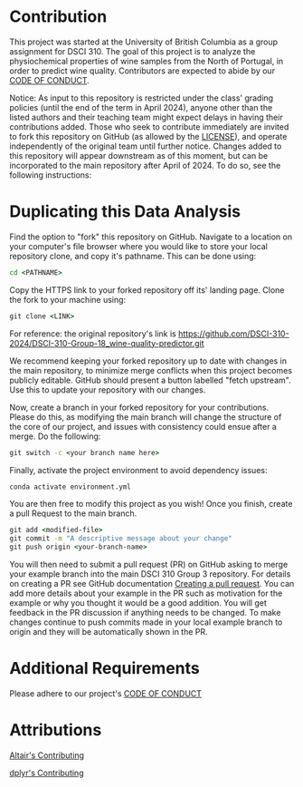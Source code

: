 # Contribution

This project was started at the University of British Columbia as a group assignment for DSCI 310. The goal of this project is to analyze the physiochemical properties of wine samples from the North of Portugal, in order to predict wine quality. Contributors are expected to abide by our [CODE OF CONDUCT](https://github.com/DSCI-310-2024/DSCI-310-Group-18_wine-quality-predictor/blob/092310ce3f540557115500bdbec58c3157f7587d/CODE_OF_CONDUCT.MD). 

Notice: As input to this repository is restricted under the class' grading policies (until the end of the term in April 2024), anyone other than the listed authors and their teaching team might expect delays in having their contributions added. Those who seek to contribute immediately are invited to fork this repository on GitHub (as allowed by the [LICENSE](https://github.com/DSCI-310-2024/DSCI-310-Group-18_wine-quality-predictor/blob/304f29cfdbd36ace6a540083733da9f349faf6e9/LICENSE)), and operate independently of the original team until further notice. Changes added to this repository will appear downstream as of this moment, but can be incorporated to the main repository after April of 2024. To do so, see the following instructions:

# Duplicating this Data Analysis

Find the option to "fork" this repository on GitHub. Navigate to a location on your computer's file browser where you would like to store your local repository clone, and copy it's pathname. This can be done using:

```cmd
cd <PATHNAME>
```

Copy the HTTPS link to your forked repository off its' landing page. Clone the fork to your machine using:

```cmd
git clone <LINK>
```

For reference: the original repository's link is https://github.com/DSCI-310-2024/DSCI-310-Group-18_wine-quality-predictor.git

We recommend keeping your forked repository up to date with changes in the main repository, to minimize merge conflicts when this project becomes publicly editable. GitHub should present a button labelled "fetch upstream". Use this to update your repository with our changes.

Now, create a branch in your forked repository for your contributions. Please do this, as modifying the main branch will change the structure of the core of our project, and issues with consistency could ensue after a merge. Do the following:

```cmd
git switch -c <your branch name here>
```

Finally, activate the project environment to avoid dependency issues:

```cmd
conda activate environment.yml
```

You are then free to modify this project as you wish! Once you finish, create a pull Request to the main branch.

```cmd
git add <modified-file>
git commit -m "A descriptive message about your change"
git push origin <your-branch-name>
```

You will then need to submit a pull request (PR) on GitHub asking to merge
your example branch into the main DSCI 310 Group 3 repository. For details on creating a PR see GitHub
documentation [Creating a pull
request](https://help.github.com/en/articles/creating-a-pull-request). You can
add more details about your example in the PR such as motivation for the
example or why you thought it would be a good addition.  You will get feedback
in the PR discussion if anything needs to be changed. To make changes continue
to push commits made in your local example branch to origin and they will be
automatically shown in the PR.

# Additional Requirements

Please adhere to our project's [CODE OF CONDUCT](https://github.com/DSCI-310-2024/DSCI-310-Group-18_wine-quality-predictor/blob/02d26dcc2b168e58758963702923bc126748a055/CODE_OF_CONDUCT.md)

# Attributions

[Altair's Contributing](https://github.com/altair-viz/altair/blob/main/CONTRIBUTING.md)

[dplyr's Contributing](https://github.com/tidyverse/dplyr/blob/main/.github/CONTRIBUTING.md)
